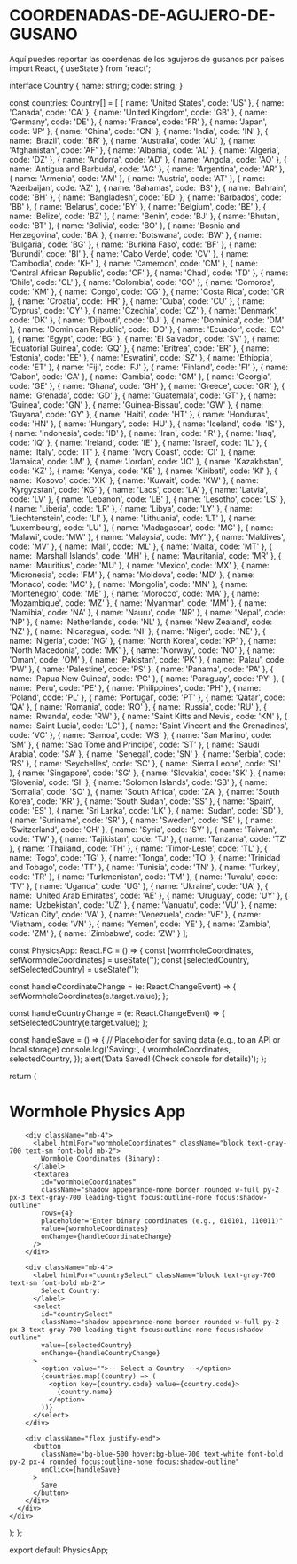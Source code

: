 # COORDENADAS-DE-AGUJERO-DE-GUSANO
Aquí puedes reportar las coordenas de los agujeros de gusanos por países
import React, { useState } from 'react';

interface Country {
  name: string;
  code: string;
}

const countries: Country[] = [
  { name: 'United States', code: 'US' },
  { name: 'Canada', code: 'CA' },
  { name: 'United Kingdom', code: 'GB' },
  { name: 'Germany', code: 'DE' },
  { name: 'France', code: 'FR' },
  { name: 'Japan', code: 'JP' },
  { name: 'China', code: 'CN' },
  { name: 'India', code: 'IN' },
  { name: 'Brazil', code: 'BR' },
  { name: 'Australia', code: 'AU' },
  { name: 'Afghanistan', code: 'AF' },
  { name: 'Albania', code: 'AL' },
  { name: 'Algeria', code: 'DZ' },
  { name: 'Andorra', code: 'AD' },
  { name: 'Angola', code: 'AO' },
  { name: 'Antigua and Barbuda', code: 'AG' },
  { name: 'Argentina', code: 'AR' },
  { name: 'Armenia', code: 'AM' },
  { name: 'Austria', code: 'AT' },
  { name: 'Azerbaijan', code: 'AZ' },
  { name: 'Bahamas', code: 'BS' },
  { name: 'Bahrain', code: 'BH' },
  { name: 'Bangladesh', code: 'BD' },
  { name: 'Barbados', code: 'BB' },
  { name: 'Belarus', code: 'BY' },
  { name: 'Belgium', code: 'BE' },
  { name: 'Belize', code: 'BZ' },
  { name: 'Benin', code: 'BJ' },
  { name: 'Bhutan', code: 'BT' },
  { name: 'Bolivia', code: 'BO' },
  { name: 'Bosnia and Herzegovina', code: 'BA' },
  { name: 'Botswana', code: 'BW' },
  { name: 'Bulgaria', code: 'BG' },
  { name: 'Burkina Faso', code: 'BF' },
  { name: 'Burundi', code: 'BI' },
  { name: 'Cabo Verde', code: 'CV' },
  { name: 'Cambodia', code: 'KH' },
  { name: 'Cameroon', code: 'CM' },
  { name: 'Central African Republic', code: 'CF' },
  { name: 'Chad', code: 'TD' },
  { name: 'Chile', code: 'CL' },
  { name: 'Colombia', code: 'CO' },
  { name: 'Comoros', code: 'KM' },
  { name: 'Congo', code: 'CG' },
  { name: 'Costa Rica', code: 'CR' },
  { name: 'Croatia', code: 'HR' },
  { name: 'Cuba', code: 'CU' },
  { name: 'Cyprus', code: 'CY' },
  { name: 'Czechia', code: 'CZ' },
  { name: 'Denmark', code: 'DK' },
  { name: 'Djibouti', code: 'DJ' },
  { name: 'Dominica', code: 'DM' },
  { name: 'Dominican Republic', code: 'DO' },
  { name: 'Ecuador', code: 'EC' },
  { name: 'Egypt', code: 'EG' },
  { name: 'El Salvador', code: 'SV' },
  { name: 'Equatorial Guinea', code: 'GQ' },
  { name: 'Eritrea', code: 'ER' },
  { name: 'Estonia', code: 'EE' },
  { name: 'Eswatini', code: 'SZ' },
  { name: 'Ethiopia', code: 'ET' },
  { name: 'Fiji', code: 'FJ' },
  { name: 'Finland', code: 'FI' },
  { name: 'Gabon', code: 'GA' },
  { name: 'Gambia', code: 'GM' },
  { name: 'Georgia', code: 'GE' },
  { name: 'Ghana', code: 'GH' },
  { name: 'Greece', code: 'GR' },
  { name: 'Grenada', code: 'GD' },
  { name: 'Guatemala', code: 'GT' },
  { name: 'Guinea', code: 'GN' },
  { name: 'Guinea-Bissau', code: 'GW' },
  { name: 'Guyana', code: 'GY' },
  { name: 'Haiti', code: 'HT' },
  { name: 'Honduras', code: 'HN' },
  { name: 'Hungary', code: 'HU' },
  { name: 'Iceland', code: 'IS' },
  { name: 'Indonesia', code: 'ID' },
  { name: 'Iran', code: 'IR' },
  { name: 'Iraq', code: 'IQ' },
  { name: 'Ireland', code: 'IE' },
  { name: 'Israel', code: 'IL' },
  { name: 'Italy', code: 'IT' },
  { name: 'Ivory Coast', code: 'CI' },
  { name: 'Jamaica', code: 'JM' },
  { name: 'Jordan', code: 'JO' },
  { name: 'Kazakhstan', code: 'KZ' },
  { name: 'Kenya', code: 'KE' },
  { name: 'Kiribati', code: 'KI' },
  { name: 'Kosovo', code: 'XK' },
  { name: 'Kuwait', code: 'KW' },
  { name: 'Kyrgyzstan', code: 'KG' },
  { name: 'Laos', code: 'LA' },
  { name: 'Latvia', code: 'LV' },
  { name: 'Lebanon', code: 'LB' },
  { name: 'Lesotho', code: 'LS' },
  { name: 'Liberia', code: 'LR' },
  { name: 'Libya', code: 'LY' },
  { name: 'Liechtenstein', code: 'LI' },
  { name: 'Lithuania', code: 'LT' },
  { name: 'Luxembourg', code: 'LU' },
  { name: 'Madagascar', code: 'MG' },
  { name: 'Malawi', code: 'MW' },
  { name: 'Malaysia', code: 'MY' },
  { name: 'Maldives', code: 'MV' },
  { name: 'Mali', code: 'ML' },
  { name: 'Malta', code: 'MT' },
  { name: 'Marshall Islands', code: 'MH' },
  { name: 'Mauritania', code: 'MR' },
  { name: 'Mauritius', code: 'MU' },
  { name: 'Mexico', code: 'MX' },
  { name: 'Micronesia', code: 'FM' },
  { name: 'Moldova', code: 'MD' },
  { name: 'Monaco', code: 'MC' },
  { name: 'Mongolia', code: 'MN' },
  { name: 'Montenegro', code: 'ME' },
  { name: 'Morocco', code: 'MA' },
  { name: 'Mozambique', code: 'MZ' },
  { name: 'Myanmar', code: 'MM' },
  { name: 'Namibia', code: 'NA' },
  { name: 'Nauru', code: 'NR' },
  { name: 'Nepal', code: 'NP' },
  { name: 'Netherlands', code: 'NL' },
  { name: 'New Zealand', code: 'NZ' },
  { name: 'Nicaragua', code: 'NI' },
  { name: 'Niger', code: 'NE' },
  { name: 'Nigeria', code: 'NG' },
  { name: 'North Korea', code: 'KP' },
  { name: 'North Macedonia', code: 'MK' },
  { name: 'Norway', code: 'NO' },
  { name: 'Oman', code: 'OM' },
  { name: 'Pakistan', code: 'PK' },
  { name: 'Palau', code: 'PW' },
  { name: 'Palestine', code: 'PS' },
  { name: 'Panama', code: 'PA' },
  { name: 'Papua New Guinea', code: 'PG' },
  { name: 'Paraguay', code: 'PY' },
  { name: 'Peru', code: 'PE' },
  { name: 'Philippines', code: 'PH' },
  { name: 'Poland', code: 'PL' },
  { name: 'Portugal', code: 'PT' },
  { name: 'Qatar', code: 'QA' },
  { name: 'Romania', code: 'RO' },
  { name: 'Russia', code: 'RU' },
  { name: 'Rwanda', code: 'RW' },
  { name: 'Saint Kitts and Nevis', code: 'KN' },
  { name: 'Saint Lucia', code: 'LC' },
  { name: 'Saint Vincent and the Grenadines', code: 'VC' },
  { name: 'Samoa', code: 'WS' },
  { name: 'San Marino', code: 'SM' },
  { name: 'Sao Tome and Principe', code: 'ST' },
  { name: 'Saudi Arabia', code: 'SA' },
  { name: 'Senegal', code: 'SN' },
  { name: 'Serbia', code: 'RS' },
  { name: 'Seychelles', code: 'SC' },
  { name: 'Sierra Leone', code: 'SL' },
  { name: 'Singapore', code: 'SG' },
  { name: 'Slovakia', code: 'SK' },
  { name: 'Slovenia', code: 'SI' },
  { name: 'Solomon Islands', code: 'SB' },
  { name: 'Somalia', code: 'SO' },
  { name: 'South Africa', code: 'ZA' },
  { name: 'South Korea', code: 'KR' },
  { name: 'South Sudan', code: 'SS' },
  { name: 'Spain', code: 'ES' },
  { name: 'Sri Lanka', code: 'LK' },
  { name: 'Sudan', code: 'SD' },
  { name: 'Suriname', code: 'SR' },
  { name: 'Sweden', code: 'SE' },
  { name: 'Switzerland', code: 'CH' },
  { name: 'Syria', code: 'SY' },
  { name: 'Taiwan', code: 'TW' },
  { name: 'Tajikistan', code: 'TJ' },
  { name: 'Tanzania', code: 'TZ' },
  { name: 'Thailand', code: 'TH' },
  { name: 'Timor-Leste', code: 'TL' },
  { name: 'Togo', code: 'TG' },
  { name: 'Tonga', code: 'TO' },
  { name: 'Trinidad and Tobago', code: 'TT' },
  { name: 'Tunisia', code: 'TN' },
  { name: 'Turkey', code: 'TR' },
  { name: 'Turkmenistan', code: 'TM' },
  { name: 'Tuvalu', code: 'TV' },
  { name: 'Uganda', code: 'UG' },
  { name: 'Ukraine', code: 'UA' },
  { name: 'United Arab Emirates', code: 'AE' },
  { name: 'Uruguay', code: 'UY' },
  { name: 'Uzbekistan', code: 'UZ' },
  { name: 'Vanuatu', code: 'VU' },
  { name: 'Vatican City', code: 'VA' },
  { name: 'Venezuela', code: 'VE' },
  { name: 'Vietnam', code: 'VN' },
  { name: 'Yemen', code: 'YE' },
  { name: 'Zambia', code: 'ZM' },
  { name: 'Zimbabwe', code: 'ZW' }
];

const PhysicsApp: React.FC = () => {
  const [wormholeCoordinates, setWormholeCoordinates] = useState<string>('');
  const [selectedCountry, setSelectedCountry] = useState<string>('');

  const handleCoordinateChange = (e: React.ChangeEvent<HTMLTextAreaElement>) => {
    setWormholeCoordinates(e.target.value);
  };

  const handleCountryChange = (e: React.ChangeEvent<HTMLSelectElement>) => {
    setSelectedCountry(e.target.value);
  };

  const handleSave = () => {
    // Placeholder for saving data (e.g., to an API or local storage)
    console.log('Saving:', {
      wormholeCoordinates,
      selectedCountry,
    });
    alert('Data Saved! (Check console for details)');
  };

  return (
    <div className="bg-gray-100 min-h-screen p-8">
      <div className="bg-white rounded-lg shadow-md p-6 max-w-lg mx-auto">
        <h1 className="text-2xl font-semibold text-gray-800 mb-4">Wormhole Physics App</h1>

        <div className="mb-4">
          <label htmlFor="wormholeCoordinates" className="block text-gray-700 text-sm font-bold mb-2">
            Wormhole Coordinates (Binary):
          </label>
          <textarea
            id="wormholeCoordinates"
            className="shadow appearance-none border rounded w-full py-2 px-3 text-gray-700 leading-tight focus:outline-none focus:shadow-outline"
            rows={4}
            placeholder="Enter binary coordinates (e.g., 010101, 110011)"
            value={wormholeCoordinates}
            onChange={handleCoordinateChange}
          />
        </div>

        <div className="mb-4">
          <label htmlFor="countrySelect" className="block text-gray-700 text-sm font-bold mb-2">
            Select Country:
          </label>
          <select
            id="countrySelect"
            className="shadow appearance-none border rounded w-full py-2 px-3 text-gray-700 leading-tight focus:outline-none focus:shadow-outline"
            value={selectedCountry}
            onChange={handleCountryChange}
          >
            <option value="">-- Select a Country --</option>
            {countries.map((country) => (
              <option key={country.code} value={country.code}>
                {country.name}
              </option>
            ))}
          </select>
        </div>

        <div className="flex justify-end">
          <button
            className="bg-blue-500 hover:bg-blue-700 text-white font-bold py-2 px-4 rounded focus:outline-none focus:shadow-outline"
            onClick={handleSave}
          >
            Save
          </button>
        </div>
      </div>
    </div>
  );
};

export default PhysicsApp;
